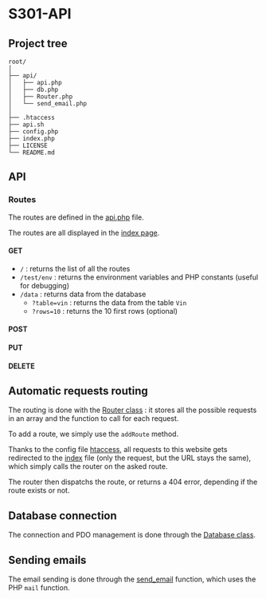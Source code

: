 # S301-API

## Project tree

```
root/
│
├── api/
│   ├── api.php
│   ├── db.php
│   ├── Router.php
│   └── send_email.php
│
├── .htaccess
├── api.sh
├── config.php
├── index.php
├── LICENSE
└── README.md
```

## API

### Routes

The routes are defined in the [api.php](./api/api.php) file.

The routes are all displayed in the [index page](https://projets.iut-orsay.fr/prj-mmorich/S301-API).

#### GET

- `/` : returns the list of all the routes
- `/test/env` : returns the environment variables and PHP constants (useful for debugging)
- `/data` : returns data from the database
  - `?table=vin` : returns the data from the table `Vin`
  - `?rows=10` : returns the 10 first rows (optional)

#### POST



#### PUT



#### DELETE





## Automatic requests routing

The routing is done with the [Router class](./api/Router.php) : it stores all the possible requests in an array and the function to call for each request.

To add a route, we simply use the `addRoute` method.

Thanks to the config file [htaccess](./.htaccess), all requests to this website gets redirected to the [index](index.php) file (only the request, but the URL stays the same), which simply calls the router on the asked route.

The router then dispatchs the route, or returns a 404 error, depending if the route exists or not.


## Database connection

The connection and PDO management is done through the [Database class](./api/db.php).


## Sending emails

The email sending is done through the [send_email](./api/send_email.php) function, which uses the PHP `mail` function.
